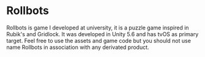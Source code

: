 # Rollbots #

Rollbots is game I developed at university, it is a puzzle game inspired in Rubik's and Gridlock.
It was developed in Unity 5.6 and has tvOS as primary target. Feel free to use the assets and game code but you should not use name Rollbots in association with any derivated product.
